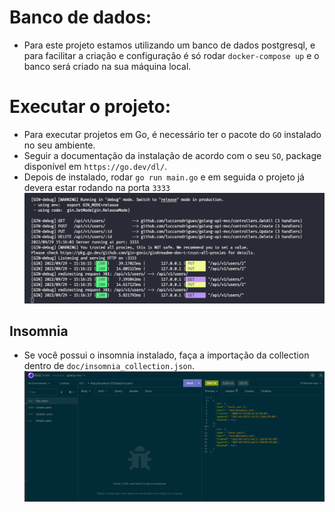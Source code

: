 # Banco de dados:

- Para este projeto estamos utilizando um banco de dados postgresql, e para facilitar a criação e configuração é só rodar `docker-compose up` e o banco será criado na sua máquina local.

# Executar o projeto:

- Para executar projetos em Go, é necessário ter o pacote do `GO` instalado no seu ambiente.
- Seguir a documentação da instalação de acordo com o seu `SO`, package disponível em `https://go.dev/dl/`.
- Depois de instalado, rodar `go run main.go` e em seguida o projeto já devera estar rodando na porta `3333`
  <img src="./doc/evidence.png" alt="Evidência dos endpoints sendo executado"/>

## Insomnia

- Se você possui o insomnia instalado, faça a importação da collection dentro de `doc/insomnia_collection.json`.
  <img src="./doc/insomnia_evidence.png" alt="Evidência do Insomnia sendo executado"/>

<!-- ## Executar com Docker

- Para gerar uma imagem docker local, rodar `docker build -t api-mvc .`
- Para executar a imagem docker `docker run --rm -it api-mvc` -->
